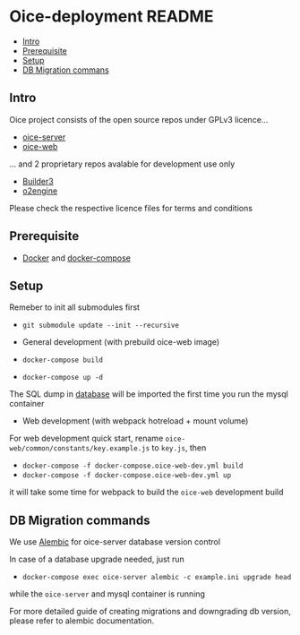Oice-deployment README
==================

- [Intro](#intro)
- [Prerequisite](#prerequisite)
- [Setup](#setup)
- [DB Migration commans](#db-migration-commands)


Intro
-------------
Oice project consists of the open source repos under GPLv3 licence...
- [oice-server](https://github.com/likecoin/oice-server/)
- [oice-web](https://github.com/likecoin/oice-web/)

... and 2 proprietary repos avalable for development use only
- [Builder3](https://github.com/likecoin/Builder3/)
- [o2engine](https://github.com/likecoin/oice-o2engine-dist/)

Please check the respective licence files for terms and conditions

Prerequisite
-------------
- [Docker](https://www.docker.com/get-docker) and [docker-compose](https://docs.docker.com/compose/)

Setup
---------------
Remeber to init all submodules first
- `git submodule update --init --recursive`

- General development (with prebuild oice-web image)
- `docker-compose build`
- `docker-compose up -d`

The SQL dump in [database](./database) will be imported the first time you run the mysql container

- Web development (with webpack hotreload + mount volume)

For web development quick start, rename `oice-web/common/constants/key.example.js` to `key.js`, then
- `docker-compose -f docker-compose.oice-web-dev.yml build`
- `docker-compose -f docker-compose.oice-web-dev.yml up`

it will take some time for webpack to build the `oice-web` development build

DB Migration commands
---------------------
We use [Alembic](http://alembic.zzzcomputing.com/en/latest/) for oice-server database version control

In case of a database upgrade needed, just run

- `docker-compose exec oice-server alembic -c example.ini upgrade head`

while the `oice-server` and mysql container is running

For more detailed guide of creating migrations and downgrading db version, please refer to alembic documentation.
